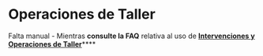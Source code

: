 # Operaciones de Taller

Falta manual - Mientras **consulte la FAQ** relativa al uso de [**Intervenciones y Operaciones de Taller**](../../faq/intervenciones-y-operaciones-de-taller.md)\*\*\*\*

